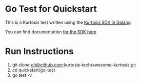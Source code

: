 # Go Test for Quickstart

This is a Kurtosis test written using the [Kurtosis SDK in Golang](https://github.com/kurtosis-tech/kurtosis/tree/main/api/golang)

You can find documentation [for the SDK here](https://docs.kurtosis.com/sdk)

# Run Instructions

1. git clone git@github.com:kurtosis-tech/awesome-kurtosis.git
2. cd quickstart/go-test
3. go test -v